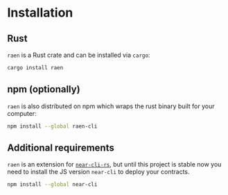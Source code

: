 # Installation

## Rust

`raen` is a Rust crate and can be installed via `cargo`:

```bash
cargo install raen
```

## npm (optionally)

`raen` is also distributed on npm which wraps the rust binary built for your computer:

```bash
npm install --global raen-cli
```

## Additional requirements

`raen` is an extension for [`near-cli-rs`](https://github.com/near/near-cli-rs/tree/master/extensions), but until this project is stable now you need to install the JS version `near-cli` to deploy your contracts.

```bash
npm install --global near-cli
```
